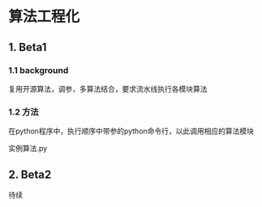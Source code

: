 # 算法工程化

## 1. Beta1

### 1.1 background

复用开源算法，调参，多算法结合，要求流水线执行各模块算法

### 1.2 方法

在python程序中，执行顺序中带参的python命令行，以此调用相应的算法模块

实例算法.py

## 2. Beta2

待续
